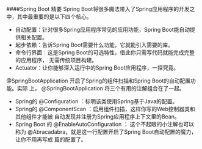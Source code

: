 ####Spring Boot 精要
Spring Boot将很多魔法带入了Spring应用程序的开发之中，其中最重要的是以下四个核心。
* 自动配置：针对很多Spring应用程序常见的应用功能，Spring Boot能自动提供相关配置。
* 起步依赖：告诉Spring Boot需要什么功能，它就能引入需要的库。
* 命令行界面：这是Spring Boot的可选特性，借此你只需写代码就能完成完整的应用程序，
无需传统项目构建。
* Actuator：让你能够深入运行中的Spring Boot应用程序，一探究竟。

@SpringBootApplication 开启了Spring的组件扫描和Spring Boot的自动配置功能。实际
上， @SpringBootApplication 将三个有用的注解组合在了一起。
* Spring的 @Configuration ：标明该类使用Spring基于Java的配置。
* Spring的 @ComponentScan ：启用组件扫描，这样你写的Web控制器类和其他组件才能被
自动发现并注册为Spring应用程序上下文里的Bean。
* Spring Boot 的 @EnableAutoConfiguration ： 这个不起眼的小注解也可以称为
@Abracadabra，就是这一行配置开启了Spring Boot自动配置的魔力，让你不用再写成
篇的配置了。